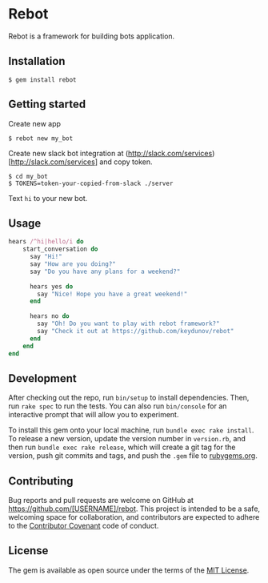 # Rebot

Rebot is a framework for building bots application.

## Installation

    $ gem install rebot

## Getting started

Create new app

    $ rebot new my_bot

Create new slack bot integration at (http://slack.com/services)[http://slack.com/services] and copy token.

    $ cd my_bot
    $ TOKENS=token-your-copied-from-slack ./server

Text `hi` to your new bot.

## Usage


```ruby
hears /^hi|hello/i do
    start_conversation do
      say "Hi!"
      say "How are you doing?"
      say "Do you have any plans for a weekend?"
    
      hears yes do
        say "Nice! Hope you have a great weekend!"
      end
    
      hears no do
        say "Oh! Do you want to play with rebot framework?"
        say "Check it out at https://github.com/keydunov/rebot"
      end
    end
end
```

## Development

After checking out the repo, run `bin/setup` to install dependencies. Then, run `rake spec` to run the tests. You can also run `bin/console` for an interactive prompt that will allow you to experiment.

To install this gem onto your local machine, run `bundle exec rake install`. To release a new version, update the version number in `version.rb`, and then run `bundle exec rake release`, which will create a git tag for the version, push git commits and tags, and push the `.gem` file to [rubygems.org](https://rubygems.org).

## Contributing

Bug reports and pull requests are welcome on GitHub at https://github.com/[USERNAME]/rebot. This project is intended to be a safe, welcoming space for collaboration, and contributors are expected to adhere to the [Contributor Covenant](contributor-covenant.org) code of conduct.


## License

The gem is available as open source under the terms of the [MIT License](http://opensource.org/licenses/MIT).

